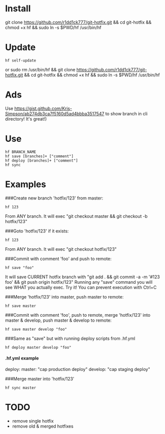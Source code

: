 # Install

git clone https://github.com/r1dd1ck777/git-hotfix.git && cd git-hotfix && chmod +x hf && sudo ln -s $PWD/hf /usr/bin/hf

# Update

```
hf self-update
```
or
sudo rm /usr/bin/hf && git clone https://github.com/r1dd1ck777/git-hotfix.git && cd git-hotfix && chmod +x hf && sudo ln -s $PWD/hf /usr/bin/hf

# Ads

Use https://gist.github.com/Kris-Simpson/ab274db3ca7f5160d5ad4bbba3517547 to show branch in cli directory! It's great!)

# Use

```
hf BRANCH_NAME
hf save [branches]+ ["comment"]
hf deploy [branches]+ ["comment"]
hf sync
```

# Examples

###Create new branch 'hotfix/123' from master:

```
hf 123
```
From ANY branch. It will exec "git checkout master && git checkout -b hotfix/123"

###Goto 'hotfix/123' if it exists:

```
hf 123
```
From ANY branch. It will exec "git checkout hotfix/123"

###Commit with comment 'foo' and push to remote:

```
hf save "foo"
```
It will save CURRENT hotfix branch with "git add . && git commit -a -m '#123 foo' && git push origin hotfix/123"
Running any "save" command you will see WHAT you actually exec.
Try it! You can prevent execution with Ctrl+C

###Merge 'hotfix/123' into master, push master to remote:

```
hf save master
```

###Commit with comment 'foo', push to remote, merge 'hotfix/123' into master & develop, push master & develop to remote:

```
hf save master develop "foo"
```

###Same as "save" but with running deploy scripts from .hf.yml

```
hf deploy master develop "foo"
```

#### .hf.yml example
deploy:
  master: "cap production deploy"
  develop: "cap staging deploy"


###Merge master into 'hotfix/123'

```
hf sync master
```

# TODO

- remove single hotfix
- remove old & merged hotfixes